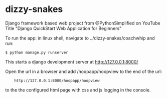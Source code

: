 # dizzy-snakes
Django framework based web project from @PythonSimplified on YouTube
Title "Django QuickStart Web Application for Beginners"

To run the app:
in linux shell, navigate to ../dizzy-snakes/coachwhip and run:

    $ python manage.py runserver

This starts a django development server at http://127.0.0.1:8000/ 

Open the url in a browser and add /hoopapp/hoopview to the end of the url:

        http://127.0.0.1:8000/hoopapp/hoopview

to the the configured html page with css and js logging in the console.